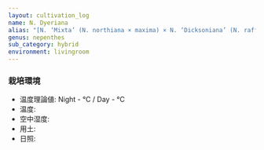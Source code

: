 ```yaml
---
layout: cultivation_log
name: N. Dyeriana
alias: "[N. ‘Mixta’ (N. northiana × maxima) × N. ‘Dicksoniana’ (N. rafflesiana × veitchii)]"
genus: nepenthes
sub_category: hybrid
environment: livingroom
---
```

### 栽培環境
- 温度理論値: Night  - ℃ / Day  - ℃
- 温度:
- 空中湿度:
- 用土:
- 日照:
